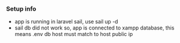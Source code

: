 ### Setup info

- app is running in laravel sail, use sail up -d
- sail db did not work so, app is connected to xampp database, this means .env db host must match to host public ip